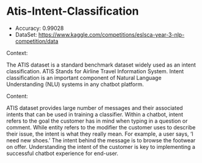 # Atis-Intent-Classification

- Accuracy: 0.99028
- DataSet: https://www.kaggle.com/competitions/eslsca-year-3-nlp-competition/data

Context:

The ATIS dataset is a standard benchmark dataset widely used as an intent classification. ATIS Stands for Airline Travel Information System. Intent classification is an important component of Natural Language Understanding (NLU) systems in any chatbot platform.

Content:

ATIS dataset provides large number of messages and their associated intents that can be used in training a classifier. Within a chatbot, intent refers to the goal the customer has in mind when typing in a question or comment. While entity refers to the modifier the customer uses to describe their issue, the intent is what they really mean. For example, a user says, ‘I need new shoes.’ The intent behind the message is to browse the footwear on offer. Understanding the intent of the customer is key to implementing a successful chatbot experience for end-user.


